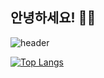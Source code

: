 ## 안녕하세요! 👋👋
![header](https://capsule-render.vercel.app/api?type=soft&color=auto&height=300&section=header&text=SUPERDODGE&fontSize=90)

[![Top Langs](https://github-readme-stats.vercel.app/api/top-langs/?username=yjh5696&layout=compact)](https://github.com/yjh5696/github-readme-stats)
